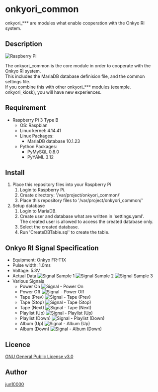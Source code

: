 # onkyori_common
onkyori_*** are modules what enable cooperation with the Onkyo RI system.  

## Description
![Raspberry Pi](.readme/top.jpg)

The onkyori_common is the core module in order to cooperate with the Onkyo RI system.  
This includes the MariaDB database definision file, and the common settings file.  
If you combine this with other onkyori_*** modules (example. onkyori_kiosk), you will have new experiences.  

## Requirement
- Raspberry Pi 3 Type B
    - OS: Raspbian
    - Linux kernel: 4.14.41
    - Linux Packages:
        - MariaDB database 10.1.23
    - Python Packages:
        - PyMySQL 0.8.0
        - PyYAML 3.12

## Install
1. Place this repository files into your Raspberry Pi
    1. Login to Raspberry Pi.  
    1. Create directory: '/var/project/onkyori_common/'  
    1. Place this repository files to '/var/project/onkyori_common/'
1. Setup database
    1. Login to MariaDB.
    1. Create user and database what are written in 'settings.yaml'.  
       The created user is allowed to access the created database only.  
    1. Select the created database.
    1. Run 'CreateDBTable.sql' to create the table.

## Onkyo RI Signal Specification
- Equipment: Onkyo FR-T1X
- Pulse width: 1.0ms
- Voltage: 5.3V
- Actual Data
    ![Signal Sample 1](.readme/oscilloscope/sample1.PNG)
    ![Signal Sample 2](.readme/oscilloscope/sample2.PNG)
    ![Signal Sample 3](.readme/oscilloscope/sample3.PNG)
- Various Signals
    - Power On
        ![Signal - Power On](.readme/oscilloscope/POWER_ON.PNG)
    - Power Off
        ![Signal - Power Off](.readme/oscilloscope/POWER_OFF.PNG)
    - Tape (Prev)
        ![Signal - Tape (Prev)](.readme/oscilloscope/TAPE_LEFT.PNG)
    - Tape (Stop)
        ![Signal - Tape (Stop)](.readme/oscilloscope/TAPE_STOP.PNG)
    - Tape (Next)
        ![Signal - Tape (Next)](.readme/oscilloscope/TAPE_RIGHT.PNG)
    - Playlist (Up)
        ![Signal - Playlist (Up)](.readme/oscilloscope/PLAYLIST_UP.PNG)
    - Playlist (Down)
        ![Signal - Playlist (Down)](.readme/oscilloscope/PLAYLIST_DOWN.PNG)
    - Album (Up)
        ![Signal - Album (Up)](.readme/oscilloscope/ALBUM_UP.PNG)
    - Album (Down)
        ![Signal - Album (Down)](.readme/oscilloscope/ALBUM_DOWN.PNG)

## Licence
[GNU General Public License v3.0](https://github.com/jun10000/onkyori_common/blob/master/LICENSE)

## Author
[jun10000](https://github.com/jun10000)
